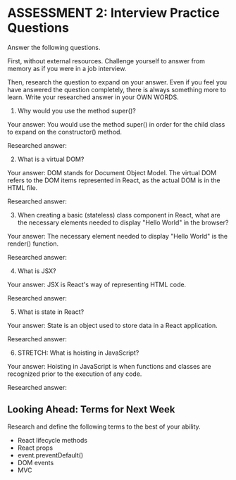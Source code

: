 # ASSESSMENT 2: Interview Practice Questions

Answer the following questions.

First, without external resources. Challenge yourself to answer from memory as if you were in a job interview.

Then, research the question to expand on your answer. Even if you feel you have answered the question completely, there is always something more to learn. Write your researched answer in your OWN WORDS.

1. Why would you use the method super()?

  Your answer:
  You would use the method super() in order for the child class to expand on the constructor() method.

  Researched answer:



2. What is a virtual DOM?

  Your answer:
  DOM stands for Document Object Model. The virtual DOM refers to the DOM items represented in React, as the actual DOM is in the HTML file.

  Researched answer:



3. When creating a basic (stateless) class component in React, what are the necessary elements needed to display "Hello World" in the browser?

  Your answer:
  The necessary element needed to display "Hello World" is the render() function.

  Researched answer:



4. What is JSX?

  Your answer:
  JSX is React's way of representing HTML code.

  Researched answer:



5. What is state in React?

  Your answer:
  State is an object used to store data in a React application.

  Researched answer:



6. STRETCH: What is hoisting in JavaScript?

  Your answer:
  Hoisting in JavaScript is when functions and classes are recognized prior to the execution of any code.

  Researched answer:



## Looking Ahead: Terms for Next Week

Research and define the following terms to the best of your ability.

- React lifecycle methods
- React props
- event.preventDefault()
- DOM events
- MVC
